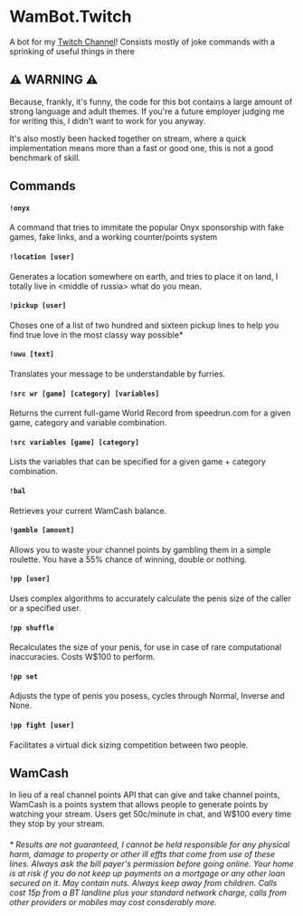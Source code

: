 # WamBot.Twitch
A bot for my [Twitch Channel](https://twitch.tv/wamwoowam)! Consists mostly of joke commands with a sprinking of useful things in there


## ⚠ WARNING ⚠
Because, frankly, it's funny, the code for this bot contains a large amount of strong language and adult themes. If you're a future employer judging me for writing this, I didn't want to work for you anyway.

It's also mostly been hacked together on stream, where a quick implementation means more than a fast or good one, this is not a good benchmark of skill.

## Commands
#### `!onyx`
A command that tries to immitate the popular Onyx sponsorship with fake games, fake links, and a working counter/points system

#### `!location [user]`
Generates a location somewhere on earth, and tries to place it on land, I totally live in \<middle of russia> what do you mean.

#### `!pickup [user]`
Choses one of a list of two hundred and sixteen pickup lines to help you find true love in the most classy way possible\*

#### `!uwu [text]`
Translates your message to be understandable by furries.

#### `!src wr [game] [category] [variables]`
Returns the current full-game World Record from speedrun.com for a given game, category and variable combination.

#### `!src variables [game] [category]`
Lists the variables that can be specified for a given game + category combination.

#### `!bal`
Retrieves your current WamCash balance. 

#### `!gamble [amount]`
Allows you to waste your channel points by gambling them in a simple roulette. You have a 55% chance of winning, double or nothing.

#### `!pp [user]` 
Uses complex algorithms to accurately calculate the penis size of the caller or a specified user.

#### `!pp shuffle`
Recalculates the size of your penis, for use in case of rare computational inaccuracies. Costs W$100 to perform.

#### `!pp set`
Adjusts the type of penis you posess, cycles through Normal, Inverse and None.

#### `!pp fight [user]`
Facilitates a virtual dick sizing competition between two people.

## WamCash
In lieu of a real channel points API that can give and take channel points, WamCash is a points system that allows people to generate points by watching your stream. Users get 50c/minute in chat, and W$100 every time they stop by your stream.

###### \* Results are not guaranteed, I cannot be held responsible for any physical harm, damage to property or other ill effts that come from use of these lines. Always ask the bill payer's permission before going online. Your home is at risk if you do not keep up payments on a mortgage or any other loan secured on it. May contain nuts. Always keep away from children. Calls cost 15p from a BT landline plus your standard network charge, calls from other providers or mobiles may cost consderably more.